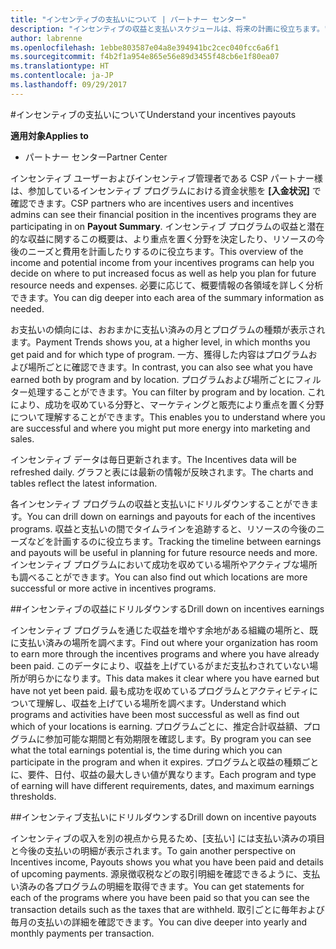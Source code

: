 ```yaml
---
title: "インセンティブの支払いについて | パートナー センター"
description: "インセンティブの収益と支払いスケジュールは、将来の計画に役立ちます。"
author: labrenne
ms.openlocfilehash: 1ebbe803587e04a8e394941bc2cec040fcc6a6f1
ms.sourcegitcommit: f4b2f1a954e865e56e89d3455f48cb6e1f80ea07
ms.translationtype: HT
ms.contentlocale: ja-JP
ms.lasthandoff: 09/29/2017
---
```

#<a name="understand-your-incentives-payouts"></a><span data-ttu-id="d6d9e-103">インセンティブの支払いについて</span><span class="sxs-lookup"><span data-stu-id="d6d9e-103">Understand your incentives payouts</span></span>

**<span data-ttu-id="d6d9e-104">適用対象</span><span class="sxs-lookup"><span data-stu-id="d6d9e-104">Applies to</span></span>**

-  <span data-ttu-id="d6d9e-105">パートナー センター</span><span class="sxs-lookup"><span data-stu-id="d6d9e-105">Partner Center</span></span>


<span data-ttu-id="d6d9e-106">インセンティブ ユーザーおよびインセンティブ管理者である CSP パートナー様は、参加しているインセンティブ プログラムにおける資金状態を **[入金状況]** で確認できます。</span><span class="sxs-lookup"><span data-stu-id="d6d9e-106">CSP partners who are incentives users and incentives admins can see their financial position in the incentives programs they are participating in on **Payout Summary**.</span></span> <span data-ttu-id="d6d9e-107">インセンティブ プログラムの収益と潜在的な収益に関するこの概要は、より重点を置く分野を決定したり、リソースの今後のニーズと費用を計画したりするのに役立ちます。</span><span class="sxs-lookup"><span data-stu-id="d6d9e-107">This overview of the income and potential income from your incentives programs can help you decide on where to put increased focus as well as help you plan for future resource needs and expenses.</span></span> <span data-ttu-id="d6d9e-108">必要に応じて、概要情報の各領域を詳しく分析できます。</span><span class="sxs-lookup"><span data-stu-id="d6d9e-108">You can dig deeper into each area of the summary information as needed.</span></span> 

<span data-ttu-id="d6d9e-109">お支払いの傾向には、おおまかに支払い済みの月とプログラムの種類が表示されます。</span><span class="sxs-lookup"><span data-stu-id="d6d9e-109">Payment Trends shows you, at a higher level, in which months you get paid and for which type of program.</span></span> <span data-ttu-id="d6d9e-110">一方、獲得した内容はプログラムおよび場所ごとに確認できます。</span><span class="sxs-lookup"><span data-stu-id="d6d9e-110">In contrast, you can also see what you have earned both by program and by location.</span></span> <span data-ttu-id="d6d9e-111">プログラムおよび場所ごとにフィルター処理することができます。</span><span class="sxs-lookup"><span data-stu-id="d6d9e-111">You can filter by program and by location.</span></span> <span data-ttu-id="d6d9e-112">これにより、成功を収めている分野と、マーケティングと販売により重点を置く分野について理解することができます。</span><span class="sxs-lookup"><span data-stu-id="d6d9e-112">This enables you to understand where you are successful and where you might put more energy into marketing and sales.</span></span>

<span data-ttu-id="d6d9e-113">インセンティブ データは毎日更新されます。</span><span class="sxs-lookup"><span data-stu-id="d6d9e-113">The Incentives data will be refreshed daily.</span></span> <span data-ttu-id="d6d9e-114">グラフと表には最新の情報が反映されます。</span><span class="sxs-lookup"><span data-stu-id="d6d9e-114">The charts and tables reflect the latest information.</span></span>

<span data-ttu-id="d6d9e-115">各インセンティブ プログラムの収益と支払いにドリルダウンすることができます。</span><span class="sxs-lookup"><span data-stu-id="d6d9e-115">You can drill down on earnings and payouts for each of the incentives programs.</span></span> <span data-ttu-id="d6d9e-116">収益と支払いの間でタイムラインを追跡すると、リソースの今後のニーズなどを計画するのに役立ちます。</span><span class="sxs-lookup"><span data-stu-id="d6d9e-116">Tracking the timeline between earnings and payouts will be useful in planning for future resource needs and more.</span></span> <span data-ttu-id="d6d9e-117">インセンティブ プログラムにおいて成功を収めている場所やアクティブな場所も調べることができます。</span><span class="sxs-lookup"><span data-stu-id="d6d9e-117">You can also find out which locations are more successful or more active in incentives programs.</span></span> 

##<a name="drill-down-on-incentives-earnings"></a><span data-ttu-id="d6d9e-118">インセンティブの収益にドリルダウンする</span><span class="sxs-lookup"><span data-stu-id="d6d9e-118">Drill down on incentives earnings</span></span>

<span data-ttu-id="d6d9e-119">インセンティブ プログラムを通じた収益を増やす余地がある組織の場所と、既に支払い済みの場所を調べます。</span><span class="sxs-lookup"><span data-stu-id="d6d9e-119">Find out where your organization has room to earn more through the incentives programs and where you have already been paid.</span></span> <span data-ttu-id="d6d9e-120">このデータにより、収益を上げているがまだ支払わされていない場所が明らかになります。</span><span class="sxs-lookup"><span data-stu-id="d6d9e-120">This data makes it clear where you have earned but have not yet been paid.</span></span>  <span data-ttu-id="d6d9e-121">最も成功を収めているプログラムとアクティビティについて理解し、収益を上げている場所を調べます。</span><span class="sxs-lookup"><span data-stu-id="d6d9e-121">Understand which programs and activities have been most successful as well as find out which of your locations is earning.</span></span> <span data-ttu-id="d6d9e-122">プログラムごとに、推定合計収益額、プログラムに参加可能な期間と有効期限を確認します。</span><span class="sxs-lookup"><span data-stu-id="d6d9e-122">By program you can see what the total earnings potential is, the time during which you can participate in the program and when it expires.</span></span> <span data-ttu-id="d6d9e-123">プログラムと収益の種類ごとに、要件、日付、収益の最大しきい値が異なります。</span><span class="sxs-lookup"><span data-stu-id="d6d9e-123">Each program and type of earning will have different requirements, dates, and maximum earnings thresholds.</span></span> 

##<a name="drill-down-on-incentive-payouts"></a><span data-ttu-id="d6d9e-124">インセンティブ支払いにドリルダウンする</span><span class="sxs-lookup"><span data-stu-id="d6d9e-124">Drill down on incentive payouts</span></span>

<span data-ttu-id="d6d9e-125">インセンティブの収入を別の視点から見るため、[支払い] には支払い済みの項目と今後の支払いの明細が表示されます。</span><span class="sxs-lookup"><span data-stu-id="d6d9e-125">To gain another perspective on Incentives income, Payouts shows you what you have been paid and details of upcoming payments.</span></span> <span data-ttu-id="d6d9e-126">源泉徴収税などの取引明細を確認できるように、支払い済みの各プログラムの明細を取得できます。</span><span class="sxs-lookup"><span data-stu-id="d6d9e-126">You can get statements for each of the programs where you have been paid so that you can see the transaction details such as the taxes that are withheld.</span></span> <span data-ttu-id="d6d9e-127">取引ごとに毎年および毎月の支払いの詳細を確認できます。</span><span class="sxs-lookup"><span data-stu-id="d6d9e-127">You can dive deeper into yearly and monthly payments per transaction.</span></span>